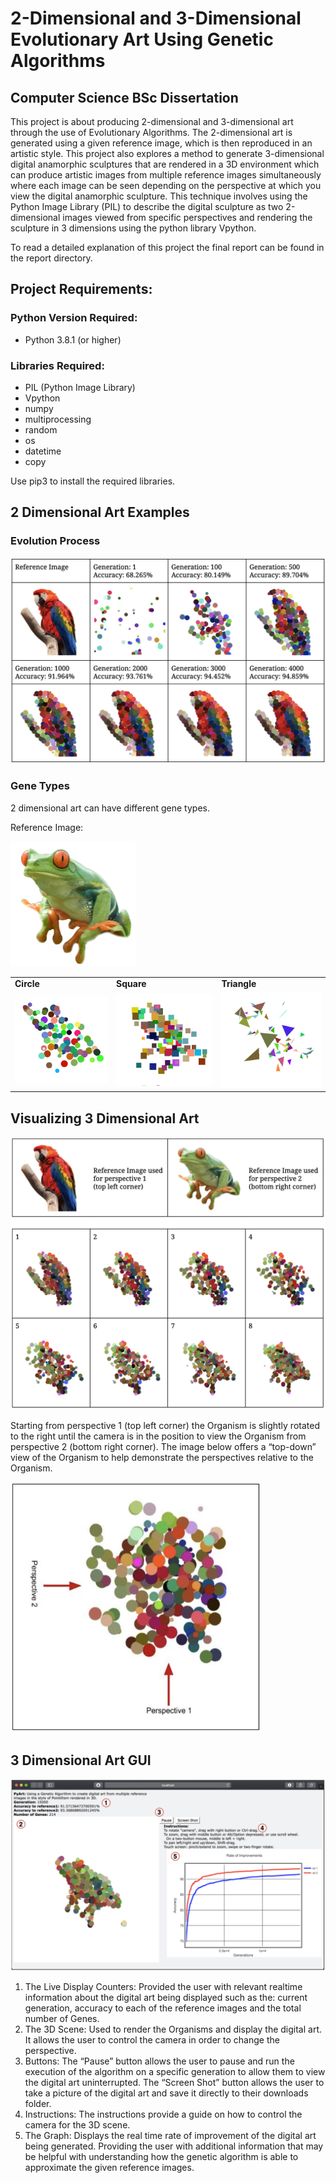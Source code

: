 # 2-Dimensional and 3-Dimensional Evolutionary Art Using Genetic Algorithms
## Computer Science BSc Dissertation

This project is about producing 2-dimensional and 3-dimensional art through the use of Evolutionary Algorithms. The 2-dimensional art is generated using a given reference image, which is then reproduced in an artistic style. This project also explores a method to generate 3-dimensional digital anamorphic sculptures that are rendered in a 3D environment which can produce artistic images from multiple reference images simultaneously where each image can be seen depending on the perspective at which you view the digital anamorphic sculpture. This technique involves using the Python Image Library (PIL) to describe the digital sculpture as two 2-dimensional images viewed from specific perspectives and rendering the sculpture in 3 dimensions using the python library Vpython.

To read a detailed explanation of this project the final report can be found in the report directory. 

## Project Requirements:

### Python Version Required:
- Python 3.8.1 (or higher)

### Libraries Required:
- PIL (Python Image Library)
- Vpython
- numpy
- multiprocessing
- random
- os
- datetime
- copy

Use pip3 to install the required libraries.

## 2 Dimensional Art Examples

### Evolution Process
<img src="media/images/evolutionProcess.png">

### Gene Types
2 dimensional art can have different gene types.

Reference Image:

<img src="media/images/Frog.png" width="200" height="200">

<table>
  <tr>
      <td><b>Circle</b></td>
      <td><b>Square</b></td>
      <td><b>Triangle</b></td>
  </tr>
  <tr>
      <td><img src="media/gifs/circlesFrog.gif" alt="circle"></td>
      <td><img src="media/gifs/squaresFrog.gif" alt="square"></td>
      <td><img src="media/gifs/trianglesFrog.gif" alt="triangle"></td>
  </tr> 
</table>

## Visualizing 3 Dimensional Art
<img src="media/images/3dRotate.png">

Starting from perspective 1 (top left corner) the Organism is slightly rotated to the right until the camera is in the position to view the Organism from perspective 2 (bottom right corner). The image below offers a “top-down” view of the Organism to help demonstrate the perspectives relative to the Organism.

<img src="media/images/topDown.png" width="400" height="400">

## 3 Dimensional Art GUI
<img src="media/images/3dGUI.png">

1. The Live Display Counters: Provided the user with relevant realtime information about the digital art being displayed such as the: current generation, accuracy to each of the reference images and the total number of Genes.
2. The 3D Scene: Used to render the Organisms and display the digital art. It allows the user to control the camera in order to change the perspective.
3. Buttons: The “Pause” button allows the user to pause and run the execution of the algorithm on a specific generation to allow them to view the digital art uninterrupted. The “Screen Shot” button allows the user to take a picture of the digital art and save it directly to their downloads folder.
4. Instructions: The instructions provide a guide on how to control the camera for the 3D scene.
5. The Graph: Displays the real time rate of improvement of the digital art being generated. Providing the user with additional information that may be helpful with understanding how the genetic algorithm is able to approximate the given reference images.
